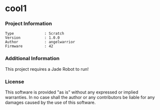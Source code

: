 cool1
================



### Project Information
```
Type              : Scratch
Version           : 1.0.0
Author            : angelwarrior
Firmware          : 42
```

### Additional Information
This project requires a Jade Robot to run!

### License
This software is provided "as is" without any expressed or implied warranties.  In no case shall the author or any contributors be liable for any damages caused by the use of this software.

